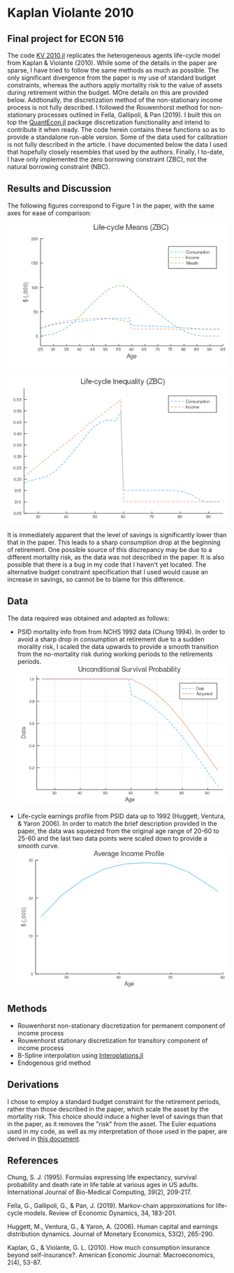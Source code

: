 # Kaplan Violante 2010
## Final project for ECON 516

The code [KV 2010.jl](https://github.com/alpeters/KaplanViolante2010/blob/master/src/KV%202010.jl) replicates the heterogeneous agents life-cycle model from Kaplan & Violante (2010). While some of the details in the paper are sparse, I have tried to follow the same methods as much as possible. 
The only significant divergence from the paper is my use of standard budget constraints, whereas the authors apply mortality risk to the value of assets during retirement within the budget. MOre details on this are provided below.
Addtionally, the discretization method of the non-stationary income process is not fully described. I followed the Rouwenhorst method for non-stationary processes outlined in Fella, Gallipoli, & Pan (2019). I built this on top the [QuantEcon.jl](https://github.com/QuantEcon/QuantEcon.jl) package discretization functionality and intend to contribute it when ready. The code herein contains these functions so as to provide a standalone run-able version.
Some of the data used for calibration is not fully described in the article. I have documented below the data I used that hopefully closely resembles that used by the authors. Finally, I to-date, I have only implemented the zero borrowing constraint (ZBC), not the natural borrowing constraint (NBC).

## Results and Discussion
The following figures correspond to Figure 1 in the paper, with the same axes for ease of comparison:

![](/images/zbc_lifecycle_means.png)

![](/images/zbc_lifecycle_inequality.png)

It is immediately apparent that the level of savings is significantly lower than that in the paper. This leads to a sharp consumption drop at the beginning of retirement. One possible source of this discrepancy may be due to a different mortality risk, as the data was not described in the paper. It is also possible that there is a bug in my code that I haven't yet located. The alternative budget constraint specification that I used would cause an increase in savings, so cannot be to blame for this difference.

## Data
The data required was obtained and adapted as follows:
* PSID mortality info from from NCHS 1992 data (Chung 1994). In order to avoid a sharp drop in consumption at retirement due to a sudden morality risk, I scaled the data upwards to provide a smooth transition from the no-mortality risk during working periods to the retirements periods.
![](/images/survival_prob.png)

* Life-cycle earnings profile from PSID data up to 1992 (Huggett, Ventura, & Yaron 2006). In order to match the brief description provided in the paper, the data was squeezed from the original age range of 20-60 to 25-60 and the last two data points were scaled down to provide a smooth curve.
![](/images/kappa.png)


## Methods
* Rouwenhorst non-stationary discretization for permanent component of income process
* Rouwenhorst stationary discretization for transitory component of income process
* B-Spline interpolation using [Interoplations.jl](https://github.com/JuliaMath/Interpolations.jl)
* Endogenous grid method

## Derivations
I chose to employ a standard budget constraint for the retirement periods, rather than those described in the paper, which scale the asset by the mortality risk. This choice should induce a higher level of savings than that in the paper, as it removes the "risk" from the asset. The Euler equations used in my code, as well as my interpretation of those used in the paper, are derived in [this document](https://github.com/alpeters/KaplanViolante2010/blob/master/docs/KV2010.pdf).


## References
Chung, S. J. (1995). Formulas expressing life expectancy, survival probability and death rate in life table at various ages in US adults. International Journal of Bio-Medical Computing, 39(2), 209-217.

Fella, G., Gallipoli, G., & Pan, J. (2019). Markov-chain approximations for life-cycle models. Review of Economic Dynamics, 34, 183-201.

Huggett, M., Ventura, G., & Yaron, A. (2006). Human capital and earnings distribution dynamics. Journal of Monetary Economics, 53(2), 265-290.

Kaplan, G., & Violante, G. L. (2010). How much consumption insurance beyond self-insurance?. American Economic Journal: Macroeconomics, 2(4), 53-87.
